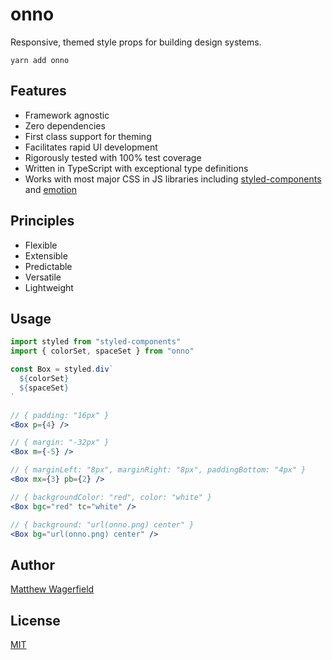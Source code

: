 # onno

Responsive, themed style props for building design systems.

    yarn add onno

## Features

- Framework agnostic
- Zero dependencies
- First class support for theming
- Facilitates rapid UI development
- Rigorously tested with 100% test coverage
- Written in TypeScript with exceptional type definitions
- Works with most major CSS in JS libraries including [styled-components][styled-components] and [emotion][emotion]

## Principles

- Flexible
- Extensible
- Predictable
- Versatile
- Lightweight

## Usage

```jsx
import styled from "styled-components"
import { colorSet, spaceSet } from "onno"

const Box = styled.div`
  ${colorSet}
  ${spaceSet}
`

// { padding: "16px" }
<Box p={4} />

// { margin: "-32px" }
<Box m={-5} />

// { marginLeft: "8px", marginRight: "8px", paddingBottom: "4px" }
<Box mx={3} pb={2} />

// { backgroundColor: "red", color: "white" }
<Box bgc="red" tc="white" />

// { background: "url(onno.png) center" }
<Box bg="url(onno.png) center" />
```

## Author

[Matthew Wagerfield][github]

## License

[MIT](https://github.com/wagerfield/onno/blob/master/license)

[github]: https://github.com/wagerfield
[styled-system]: https://styled-system.com
[styled-components]: https://styled-components.com
[emotion]: https://emotion.sh
